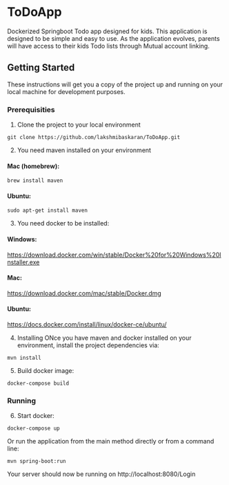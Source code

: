# ToDoApp
Dockerized Springboot Todo app designed for kids. This application is designed to be simple and easy to use. As the application evolves, parents will have access to their kids Todo lists through Mutual account linking. 

## Getting Started

These instructions will get you a copy of the project up and running on your local machine for development purposes. 

### Prerequisities
1. Clone the project to your local environment
```
git clone https://github.com/lakshmibaskaran/ToDoApp.git
```
2. You need maven installed on your environment
  #### Mac (homebrew):
  ```
  brew install maven
  ```
  #### Ubuntu:
  ```
  sudo apt-get install maven
  ```
3. You need docker to be installed:
  #### Windows:
  https://download.docker.com/win/stable/Docker%20for%20Windows%20Installer.exe
  #### Mac:
  https://download.docker.com/mac/stable/Docker.dmg
  #### Ubuntu:
  https://docs.docker.com/install/linux/docker-ce/ubuntu/

4. Installing
  ONce you have maven and docker installed on your environment, install the project dependencies via:
  ```
  mvn install
  ```
5. Build docker image:
  ```
  docker-compose build
  ```
### Running
6. Start docker:
  ```
  docker-compose up
  ```
  Or run the application from the main method directly or from a command line:
  ```
  mvn spring-boot:run
  ```
  Your server should now be running on http://localhost:8080/Login
